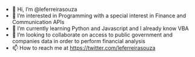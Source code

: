 - 👋 Hi, I’m @leferreirasouza
- 👀 I’m interested in Programming with a special interest in Finance and Communication APIs
- 🌱 I’m currently learning Python and Javascript and I already know VBA
- 💞️ I’m looking to collaborate on access to public government and companies data in order to perform financial analysis 
- 📫 How to reach me at https://twitter.com/leferreirasouza

<!---
leferreirasouza/leferreirasouza is a ✨ special ✨ repository because its `README.md` (this file) appears on your GitHub profile.
You can click the Preview link to take a look at your changes.
--->
